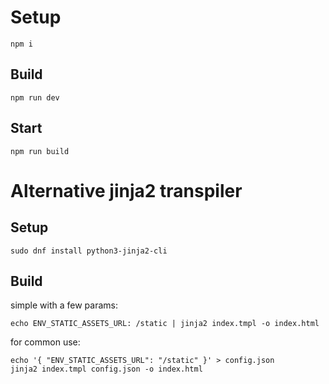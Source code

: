 # Setup  

```shell
npm i
```

## Build

```shell
npm run dev
```

## Start

```shell
npm run build
```

# Alternative jinja2 transpiler
## Setup

```shell
sudo dnf install python3-jinja2-cli
```

## Build

simple with a few params:
```shell
echo ENV_STATIC_ASSETS_URL: /static | jinja2 index.tmpl -o index.html
```

for common use:
```shell
echo '{ "ENV_STATIC_ASSETS_URL": "/static" }' > config.json
jinja2 index.tmpl config.json -o index.html
```


